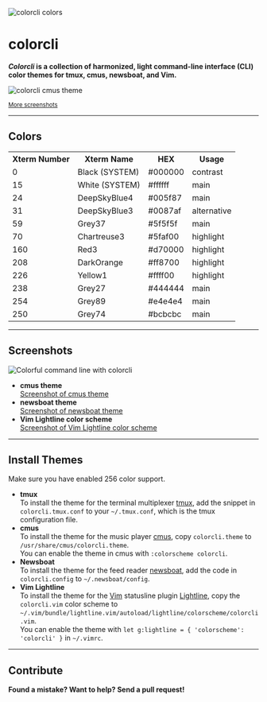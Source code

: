 ![colorcli colors](https://res.cloudinary.com/jonasjacek/image/upload/v1565972484/colorcli-colors_preview.png "colorcli colors preview")

# colorcli
**_Colorcli_ is a collection of harmonized, light command-line interface (CLI) color themes for tmux, cmus, newsboat, and Vim.**

![colorcli cmus theme](https://res.cloudinary.com/jonasjacek/image/upload/v1565902443/colorcli-with-cmus-in-tmux.png "colorcli with cmus")

<small><a href="#screenshots">More screenshots</a></small>

---

## Colors

<table>
  <tr>
    <th>Xterm Number</th>
    <th>Xterm Name</th>
    <th>HEX</th>
    <th>Usage</th>
  </tr>
  <tr><td>0</td><td>Black <span>(SYSTEM)</span></td><td>#000000</td><td>contrast</td></tr>
  <tr><td>15</td><td>White <span>(SYSTEM)</span></td><td>#ffffff</td><td>main</td></tr>
  <tr><td>24</td><td>DeepSkyBlue4</td><td>#005f87</td><td>main</td></tr>
  <tr><td>31</td><td>DeepSkyBlue3</td><td>#0087af</td><td>alternative</td></tr>
  <tr><td>59</td><td>Grey37</td><td>#5f5f5f</td><td>main</td></tr>
  <tr><td>70</td><td>Chartreuse3</td><td>#5faf00</td><td>highlight</td></tr>
  <tr><td>160</td><td>Red3</td><td>#d70000</td><td>highlight</td></tr>
  <tr><td>208</td><td>DarkOrange</td><td>#ff8700</td><td>highlight</td></tr>
  <tr><td>226</td><td>Yellow1</td><td>#ffff00</td><td>highlight</td></tr>
  <tr><td>238</td><td>Grey27</td><td>#444444</td><td>main</td></tr>
  <tr><td>254</td><td>Grey89</td><td>#e4e4e4</td><td>main</td></tr>
  <tr><td>250</td><td>Grey74</td><td>#bcbcbc</td><td>main</td></tr>
</table>

---

## Screenshots

![Colorful command line with colorcli](https://media.giphy.com/media/XxRjuvoDBtyxeXKZ0Z/giphy.gif "colorcli themes and color schemes in action")

* **cmus theme**  
  <a href="https://res.cloudinary.com/jonasjacek/image/upload/v1566154974/screenshot_cmus.png">Screenshot of cmus theme</a>
* **newsboat theme**  
  <a href="https://res.cloudinary.com/jonasjacek/image/upload/v1566154974/screenshot_newsboat.png">Screenshot of newsboat theme</a>
* **Vim Lightline color scheme**  
  <a href="https://res.cloudinary.com/jonasjacek/image/upload/v1566154974/screenshot_vim.png">Screenshot of Vim Lightline color scheme</a>

---

## Install Themes

Make sure you have enabled 256 color support.

* **tmux**  
  To install the theme for the terminal multiplexer [tmux](https://github.com/tmux/tmux/wiki), add the snippet in `colorcli.tmux.conf` to your `~/.tmux.conf`, which is the tmux configuration file.
* **cmus**  
  To install the theme for the music player [cmus](https://cmus.github.io/), copy `colorcli.theme` to `/usr/share/cmus/colorcli.theme`.  
  You can enable the theme in cmus with `:colorscheme colorcli`.
* **Newsboat**  
  To install the theme for the feed reader [newsboat](https://newsboat.org/), add the code in `colorcli.config` to `~/.newsboat/config`.  
* **Vim Lightline**  
  To install the theme for the [Vim](https://www.vim.org/) statusline plugin [Lightline](https://github.com/itchyny/lightline.vim), copy the `colorcli.vim` color scheme to `~/.vim/bundle/lightline.vim/autoload/lightline/colorscheme/colorcli.vim`.  
  You can enable the theme with `let g:lightline = { 'colorscheme': 'colorcli' }` in `~/.vimrc`.

---

## Contribute

**Found a mistake? Want to help? Send a pull request!**
